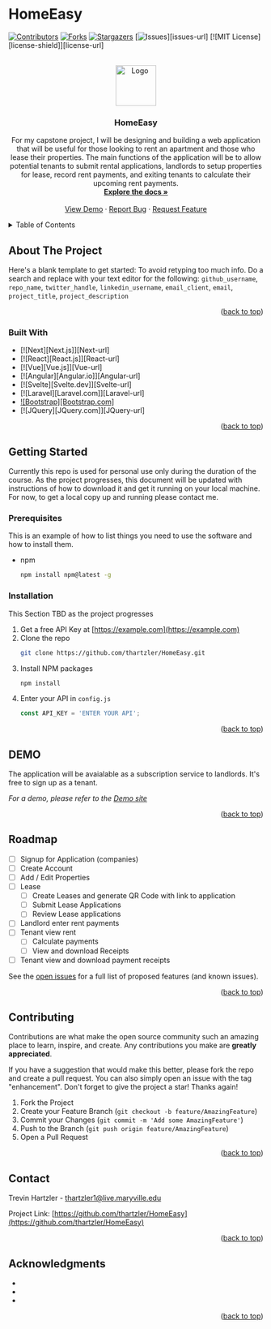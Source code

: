 # HomeEasy

<!-- Improved compatibility of back to top link: See: https://github.com/othneildrew/Best-README-Template/pull/73 -->
<a name="readme-top"></a>
<!--
*** Thanks for checking out the Best-README-Template. If you have a suggestion
*** that would make this better, please fork the repo and create a pull request
*** or simply open an issue with the tag "enhancement".
*** Don't forget to give the project a star!
*** Thanks again! Now go create something AMAZING! :D
-->



<!-- PROJECT SHIELDS -->
<!--
*** I'm using markdown "reference style" links for readability.
*** Reference links are enclosed in brackets [ ] instead of parentheses ( ).
*** See the bottom of this document for the declaration of the reference variables
*** for contributors-url, forks-url, etc. This is an optional, concise syntax you may use.
*** https://www.markdownguide.org/basic-syntax/#reference-style-links
-->
[![Contributors][contributors-shield]][contributors-url]
[![Forks][forks-shield]][forks-url]
[![Stargazers][stars-shield]][stars-url]
[![Issues][issues-shield]][issues-url]
[![MIT License][license-shield]][license-url]



<!-- PROJECT LOGO -->
<br />
<div align="center">
  <a href="https://github.com/thartzler/HomeEasy">
    <img src="images/logo.png" alt="Logo" width="80" height="80">
  </a>

<h3 align="center">HomeEasy</h3>

  <p align="center">
    For my capstone project, I will be designing and building a web application that will be useful for those looking to rent an apartment and those who lease their properties. The main functions of the application will be to allow potential tenants to submit rental applications, landlords to setup properties for lease, record rent payments, and exiting tenants to calculate their upcoming rent payments.
    <br />
    <a href="https://github.com/thartzler/HomeEasy"><strong>Explore the docs »</strong></a>
    <br />
    <br />
    <a href="https://github.com/thartzler/HomeEasy">View Demo</a>
    ·
    <a href="https://github.com/thartzler/HomeEasy/issues">Report Bug</a>
    ·
    <a href="https://github.com/thartzler/HomeEasy/issues">Request Feature</a>
  </p>
</div>



<!-- TABLE OF CONTENTS -->
<details>
  <summary>Table of Contents</summary>
  <ol>
    <li>
      <a href="#about-the-project">About The Project</a>
      <ul>
        <li><a href="#built-with">Built With</a></li>
      </ul>
    </li>
    <li>
      <a href="#getting-started">Getting Started</a>
      <ul>
        <li><a href="#prerequisites">Prerequisites</a></li>
        <li><a href="#installation">Installation</a></li>
      </ul>
    </li>
    <li><a href="#usage">Usage</a></li>
    <li><a href="#roadmap">Roadmap</a></li>
    <li><a href="#contributing">Contributing</a></li>
    <li><a href="#license">License</a></li>
    <li><a href="#contact">Contact</a></li>
    <li><a href="#acknowledgments">Acknowledgments</a></li>
  </ol>
</details>



<!-- ABOUT THE PROJECT -->
## About The Project

<!-- [![Product Name Screen Shot][product-screenshot]](https://example.com) -->

Here's a blank template to get started: To avoid retyping too much info. Do a search and replace with your text editor for the following: `github_username`, `repo_name`, `twitter_handle`, `linkedin_username`, `email_client`, `email`, `project_title`, `project_description`

<p align="right">(<a href="#readme-top">back to top</a>)</p>



### Built With

* [![Next][Next.js]][Next-url]
* [![React][React.js]][React-url]
* [![Vue][Vue.js]][Vue-url]
* [![Angular][Angular.io]][Angular-url]
* [![Svelte][Svelte.dev]][Svelte-url]
* [![Laravel][Laravel.com]][Laravel-url]
* [![Bootstrap][Bootstrap.com]][Bootstrap-url]
* [![JQuery][JQuery.com]][JQuery-url]

<p align="right">(<a href="#readme-top">back to top</a>)</p>



<!-- GETTING STARTED -->
## Getting Started

Currently this repo is used for personal use only during the duration of the course.
As the project progresses, this document will be updated with instructions of how to download it and get it running on your local machine.
For now, to get a local copy up and running please contact me.

### Prerequisites

This is an example of how to list things you need to use the software and how to install them.
* npm
  ```sh
  npm install npm@latest -g
  ```

### Installation

This Section TBD as the project progresses
1. Get a free API Key at [https://example.com](https://example.com)
2. Clone the repo
   ```sh
   git clone https://github.com/thartzler/HomeEasy.git
   ```
3. Install NPM packages
   ```sh
   npm install
   ```
4. Enter your API in `config.js`
   ```js
   const API_KEY = 'ENTER YOUR API';
   ```

<p align="right">(<a href="#readme-top">back to top</a>)</p>



<!-- Demo Site -->
## DEMO

The application will be avaialable as a subscription service to landlords. It's free to sign up as a tenant.

_For a demo, please refer to the [Demo site](http://demo.hartzlerhome.solutions)_

<p align="right">(<a href="#readme-top">back to top</a>)</p>



<!-- ROADMAP -->
## Roadmap

- [ ] Signup for Application (companies)
- [ ] Create Account
- [ ] Add / Edit Properties
- [ ] Lease
    - [ ] Create Leases and generate QR Code with link to application
    - [ ] Submit Lease Applications
    - [ ] Review Lease applications
- [ ] Landlord enter rent payments
- [ ] Tenant view rent
    - [ ] Calculate payments
    - [ ] View and download Receipts
- [ ] Tenant view and download payment receipts

See the [open issues](https://github.com/thartzler/HomeEasy/issues) for a full list of proposed features (and known issues).

<p align="right">(<a href="#readme-top">back to top</a>)</p>



<!-- CONTRIBUTING -->
## Contributing

Contributions are what make the open source community such an amazing place to learn, inspire, and create. Any contributions you make are **greatly appreciated**.

If you have a suggestion that would make this better, please fork the repo and create a pull request. You can also simply open an issue with the tag "enhancement".
Don't forget to give the project a star! Thanks again!

1. Fork the Project
2. Create your Feature Branch (`git checkout -b feature/AmazingFeature`)
3. Commit your Changes (`git commit -m 'Add some AmazingFeature'`)
4. Push to the Branch (`git push origin feature/AmazingFeature`)
5. Open a Pull Request

<p align="right">(<a href="#readme-top">back to top</a>)</p>


<!-- CONTACT -->
## Contact

Trevin Hartzler - thartzler1@live.maryville.edu

Project Link: [https://github.com/thartzler/HomeEasy](https://github.com/thartzler/HomeEasy)

<p align="right">(<a href="#readme-top">back to top</a>)</p>



<!-- ACKNOWLEDGMENTS -->
## Acknowledgments

* []()
* []()
* []()

<p align="right">(<a href="#readme-top">back to top</a>)</p>



<!-- MARKDOWN LINKS & IMAGES -->
<!-- https://www.markdownguide.org/basic-syntax/#reference-style-links -->
[best-README-Template]: https://github.com/othneildrew/Best-README-Template.git
[contributors-shield]: https://img.shields.io/github/contributors/thartzler/HomeEasy.svg?style=for-the-badge
[contributors-url]: https://github.com/thartzler/HomeEasy/graphs/contributors
[forks-shield]: https://img.shields.io/github/forks/thartzler/HomeEasy.svg?style=for-the-badge
[forks-url]: https://github.com/thartzler/HomeEasy/network/members
[stars-shield]: https://img.shields.io/github/stars/thartzler/HomeEasy.svg?style=for-the-badge
[stars-url]: https://github.com/thartzler/HomeEasy/stargazers
[issues-shield]: https://img.shields.io/github/issues/thartzler/HomeEasy.svg?style=for-the-badge
[Bootstrap-url]: https://getbootstrap.com